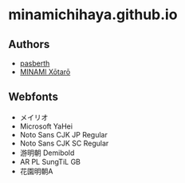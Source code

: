# minamichihaya.github.io

## Authors

* [pasberth](https://twitter.com/pasberth)
* [MINAMI Xōtarō](https://twitter.com/mayuragicenter)
 
## Webfonts

* メイリオ
* Microsoft YaHei
* Noto Sans CJK JP Regular
* Noto Sans CJK SC Regular
* 游明朝 Demibold
* AR PL SungTiL GB
* 花園明朝A
